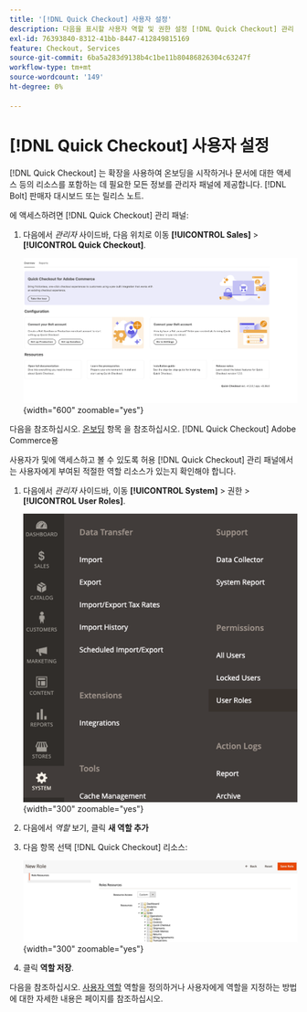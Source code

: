 ```yaml
---
title: '[!DNL Quick Checkout] 사용자 설정'
description: 다음을 표시할 사용자 역할 및 권한 설정 [!DNL Quick Checkout] 관리 패널.
exl-id: 76393840-8312-41bb-8447-412849815169
feature: Checkout, Services
source-git-commit: 6ba5a283d9138b4c1be11b80486826304c63247f
workflow-type: tm+mt
source-wordcount: '149'
ht-degree: 0%

---
```


# [!DNL Quick Checkout] 사용자 설정

[!DNL Quick Checkout] 는 확장을 사용하여 온보딩을 시작하거나 문서에 대한 액세스 등의 리소스를 포함하는 데 필요한 모든 정보를 관리자 패널에 제공합니다. [!DNL Bolt] 판매자 대시보드 또는 릴리스 노트.

에 액세스하려면 [!DNL Quick Checkout] 관리 패널:

1. 다음에서 _관리자_ 사이드바, 다음 위치로 이동 **[!UICONTROL Sales]** > **[!UICONTROL Quick Checkout]**.

   ![메뉴 빠른 체크아웃](assets/overview-admin-panel.png){width="600" zoomable="yes"}

다음을 참조하십시오. [온보딩](../quick-checkout/onboarding.md) 항목 을 참조하십시오. [!DNL Quick Checkout] Adobe Commerce용

사용자가 및에 액세스하고 볼 수 있도록 허용 [!DNL Quick Checkout] 관리 패널에서는 사용자에게 부여된 적절한 역할 리소스가 있는지 확인해야 합니다.

1. 다음에서 _관리자_ 사이드바, 이동 **[!UICONTROL System]** > 권한 > **[!UICONTROL User Roles]**.

   ![사용자 역할](assets/user-roles-small.png){width="300" zoomable="yes"}

1. 다음에서 _역할_ 보기, 클릭 **새 역할 추가**
1. 다음 항목 선택 [!DNL Quick Checkout] 리소스:

   ![빠른 체크아웃 역할 및 권한](assets/role-resource-quick-checkout.png){width="300" zoomable="yes"}

1. 클릭 **역할 저장**.

다음을 참조하십시오. [사용자 역할](https://docs.magento.com/user-guide/system/permissions-user-roles.html) 역할을 정의하거나 사용자에게 역할을 지정하는 방법에 대한 자세한 내용은 페이지를 참조하십시오.
